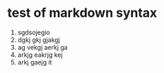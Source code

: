 # test of markdown syntax





1. sgdsojegio
2. dgkj gkj gjakgj 
3. ag vekgj aerkj ga
4. arkjg eakrjg kej 
5. arkj gaejg 
it